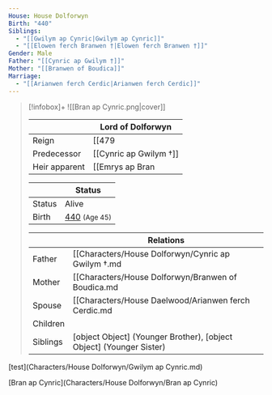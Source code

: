 ```yaml
---
House: House Dolforwyn
Birth: "440"
Siblings:
  - "[[Gwilym ap Cynric|Gwilym ap Cynric]]"
  - "[[Elowen ferch Branwen †|Elowen ferch Branwen †]]"
Gender: Male
Father: "[[Cynric ap Gwilym †]]"
Mother: "[[Branwen of Boudica]]"
Marriage:
  - "[[Arianwen ferch Cerdic|Arianwen ferch Cerdic]]"
---
```

> [!infobox]+
> ![[Bran ap Cynric.png|cover]]
> 
> || Lord of Dolforwyn   |
> | ---- | ---- |
> |Reign | [[479|479]] |
>|Predecessor | [[Cynric ap Gwilym †]] |
>|Heir apparent| [[Emrys ap Bran|Emrys ap Bran]]|
>
> || Status   |
> | ---- | ---- |
> |Status| Alive|
> |Birth| [440](440) <small>(Age 45)</small> |
>
>|| Relations   |
> | ---- | ---- |
> | Father | [[Characters/House Dolforwyn/Cynric ap Gwilym †.md|Cynric ap Gwilym †]] |
> | Mother | [[Characters/House Dolforwyn/Branwen of Boudica.md|Branwen of Boudica]] |
> | Spouse | [[Characters/House Daelwood/Arianwen ferch Cerdic.md|Arianwen ferch Cerdic]] |
> | Children|  |
> | Siblings | [object Object] (Younger Brother), [object Object] (Younger Sister)|
> 



[test](Characters/House Dolforwyn/Gwilym ap Cynric.md)


[Bran ap Cynric](Characters/House Dolforwyn/Bran ap Cynric)